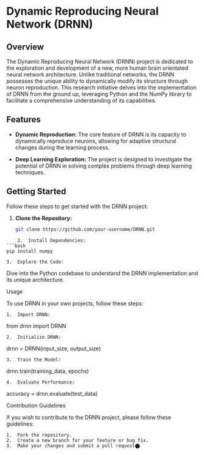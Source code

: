 # Dynamic Reproducing Neural Network (DRNN)

## Overview

The Dynamic Reproducing Neural Network (DRNN) project is dedicated to the exploration and development of a new, more human brain orientated neural network architecture. Unlike traditional networks, the DRNN possesses the unique ability to dynamically modify its structure through neuron reproduction. This research initiative delves into the implementation of DRNN from the ground up, leveraging Python and the NumPy library to facilitate a comprehensive understanding of its capabilities.

## Features

- **Dynamic Reproduction:** The core feature of DRNN is its capacity to dynamically reproduce neurons, allowing for adaptive structural changes during the learning process.

- **Deep Learning Exploration:** The project is designed to investigate the potential of DRNN in solving complex problems through deep learning techniques.

## Getting Started

Follow these steps to get started with the DRNN project:

1. **Clone the Repository:**
   ```bash
   git clone https://github.com/your-username/DRNN.git
```
	2.	Install Dependencies:
```bash
pip install numpy
```

	3.	Explore the Code:
Dive into the Python codebase to understand the DRNN implementation and its unique architecture.

Usage

To use DRNN in your own projects, follow these steps:

	1.	Import DRNN:

from drnn import DRNN


	2.	Initialize DRNN:

drnn = DRNN(input_size, output_size)


	3.	Train the Model:

drnn.train(training_data, epochs)


	4.	Evaluate Performance:

accuracy = drnn.evaluate(test_data)



Contribution Guidelines

If you wish to contribute to the DRNN project, please follow these guidelines:

	1.	Fork the repository.
	2.	Create a new branch for your feature or bug fix.
	3.	Make your changes and submit a pull request⬤
